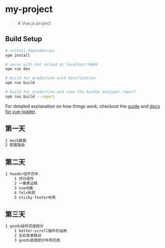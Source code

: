 # my-project

> A Vue.js project

## Build Setup

``` bash
# install dependencies
npm install

# serve with hot reload at localhost:8080
npm run dev

# build for production with minification
npm run build

# build for production and view the bundle analyzer report
npm run build --report
```

For detailed explanation on how things work, checkout the [guide](http://vuejs-templates.github.io/webpack/) and [docs for vue-loader](http://vuejs.github.io/vue-loader).


## 第一天

``` bash
1 mock数据
2 配置路由
```
## 第二天

``` bash
1 header组件完毕
    1 评分组件
    2 一像素边框
    3 vue动画
    4 felx布局
    5 sticky-footer布局
```

## 第三天

``` bash
1 goods组件完成部分
    1 better-scroll插件的运用
    2 左右菜单联动
    3 goods底部部分布局完成
```